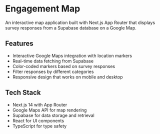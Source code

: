 # Engagement Map

An interactive map application built with Next.js App Router that displays survey responses from a Supabase database on a Google Map.

## Features

- Interactive Google Maps integration with location markers
- Real-time data fetching from Supabase
- Color-coded markers based on survey responses
- Filter responses by different categories
- Responsive design that works on mobile and desktop

## Tech Stack

- Next.js 14 with App Router
- Google Maps API for map rendering
- Supabase for data storage and retrieval
- React for UI components
- TypeScript for type safety
